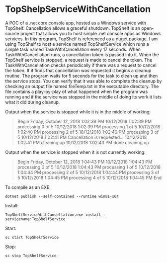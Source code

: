 # TopShelpServiceWithCancellation
A POC of a .net core console app, hosted as a Windows service with TopShelf.  Cancellation allows a graceful shutdown.  TopShelf is an open-source project that allows you to host simple .net console apps as Windows services.  In this program, TopShelf is referenced as a nuget package.  I am using TopShelf to host a service named TopShelfService which runs a simple task named TaskWithCancellation every 17 seconds.  When TaskWithCancellation runs, a cancellation token is passed into it.  When the TopShelf service is stopped, a request is made to cancel the token.  The TaskWithCancellation checks periodically if there was a request to cancel the token.  If it finds that cancellation was requested it begins a cleanup routine.  The program waits for 5 seconds for the task to clean up and then the service stops.  You can verify that it was able to complete the cleanup by checking an output file named fileTemp.txt in the executable directory.  The file contains a play-by-play of what happened when the program was running and if the service was stopped in the middle of doing its work it lists what it did during cleanup.

Output when the service is stopped while it is in the middle of working:
> Begin
> Friday, October 12, 2018 1:02:39 PM
> 10/12/2018 1:02:39 PM processing 0 of 5
> 10/12/2018 1:02:39 PM processing 1 of 5
> 10/12/2018 1:02:40 PM processing 2 of 5
> 10/12/2018 1:02:40 PM processing 3 of 5
> 10/12/2018 1:02:41 PM Cancellation is requested...
> 10/12/2018 1:02:41 PM cleaning up
> 10/12/2018 1:02:43 PM done cleaning up

Output when the service is stopped when it is not currently working:

> Begin
> Friday, October 12, 2018 1:04:43 PM
> 10/12/2018 1:04:43 PM processing 0 of 5
> 10/12/2018 1:04:43 PM processing 1 of 5
> 10/12/2018 1:04:44 PM processing 2 of 5
> 10/12/2018 1:04:44 PM processing 3 of 5
> 10/12/2018 1:04:45 PM processing 4 of 5
> 10/12/2018 1:04:45 PM End


To compile as an EXE:

    dotnet publish --self-contained --runtime win81-x64
Install:

    TopShelfServiceWithCancellation.exe install -servicename:TopShelfService
    
Start:

    sc start TopShelfService 
Stop:

    sc stop TopShelfService
